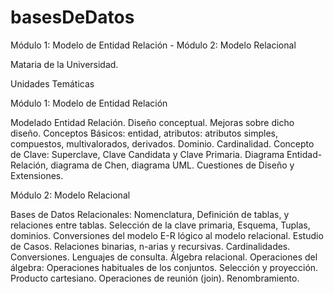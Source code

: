 # basesDeDatos
Módulo 1: Modelo de Entidad Relación - Módulo 2: Modelo Relacional

Mataria de la Universidad. 


Unidades Temáticas

Módulo 1: Modelo de Entidad Relación

Modelado Entidad Relación.  Diseño conceptual. Mejoras sobre dicho diseño. Conceptos Básicos: entidad, atributos: atributos simples, compuestos, multivalorados, derivados. Dominio. Cardinalidad. Concepto de Clave: Superclave, Clave Candidata y Clave Primaria. Diagrama Entidad-Relación, diagrama de Chen, diagrama UML. Cuestiones de Diseño y Extensiones.

 

Módulo 2: Modelo Relacional

Bases de Datos Relacionales: Nomenclatura, Definición de tablas, y relaciones entre tablas. Selección de la clave primaria, Esquema, Tuplas, dominios. Conversiones del modelo E-R lógico al modelo relacional. Estudio de Casos.  Relaciones binarias, n-arias y recursivas. Cardinalidades.  Conversiones.  Lenguajes de consulta. Álgebra relacional. Operaciones del álgebra: Operaciones habituales de los conjuntos.  Selección y proyección. Producto cartesiano. Operaciones de reunión (join). Renombramiento.

 
